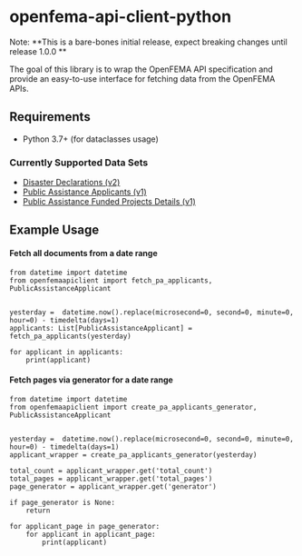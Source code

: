 # openfema-api-client-python
Note: **This is a bare-bones initial release, expect breaking changes until release 1.0.0 **

The goal of this library is to wrap the OpenFEMA API specification and provide
an easy-to-use interface for fetching data from the OpenFEMA APIs.

## Requirements
 - Python 3.7+ (for dataclasses usage)

### Currently Supported Data Sets
 - [Disaster Declarations (v2)](https://www.fema.gov/openfema-data-page/disaster-declarations-summaries-v2)
 - [Public Assistance Applicants (v1)](https://www.fema.gov/openfema-data-page/public-assistance-applicants)
 - [Public Assistance Funded Projects Details (v1)](https://www.fema.gov/openfema-data-page/public-assistance-funded-projects-details)

## Example Usage
#### Fetch all documents from a date range
```
from datetime import datetime
from openfemaapiclient import fetch_pa_applicants, PublicAssistanceApplicant


yesterday =  datetime.now().replace(microsecond=0, second=0, minute=0, hour=0) - timedelta(days=1)
applicants: List[PublicAssistanceApplicant] = fetch_pa_applicants(yesterday)

for applicant in applicants:
    print(applicant)
```

#### Fetch pages via generator for a date range
```
from datetime import datetime
from openfemaapiclient import create_pa_applicants_generator, PublicAssistanceApplicant


yesterday =  datetime.now().replace(microsecond=0, second=0, minute=0, hour=0) - timedelta(days=1)
applicant_wrapper = create_pa_applicants_generator(yesterday)

total_count = applicant_wrapper.get('total_count')
total_pages = applicant_wrapper.get('total_pages')
page_generator = applicant_wrapper.get('generator')

if page_generator is None:
    return

for applicant_page in page_generator:
    for applicant in applicant_page:
        print(applicant)
```